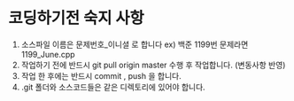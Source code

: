 # 코딩하기전 숙지 사항
1. 소스파일 이름은 문제번호_이니셜 로 합니다 ex) 백준 1199번 문제라면 1199_June.cpp 
2. 작업하기 전에 반드시 git pull origin master 수행 후 작업합니다. (변동사항 반영)
3. 작업 한 후에는 반드시 commit , push 을 합니다.
4. .git 폴더와 소스코드들은 같은 디렉토리에 있어야 합니다.

